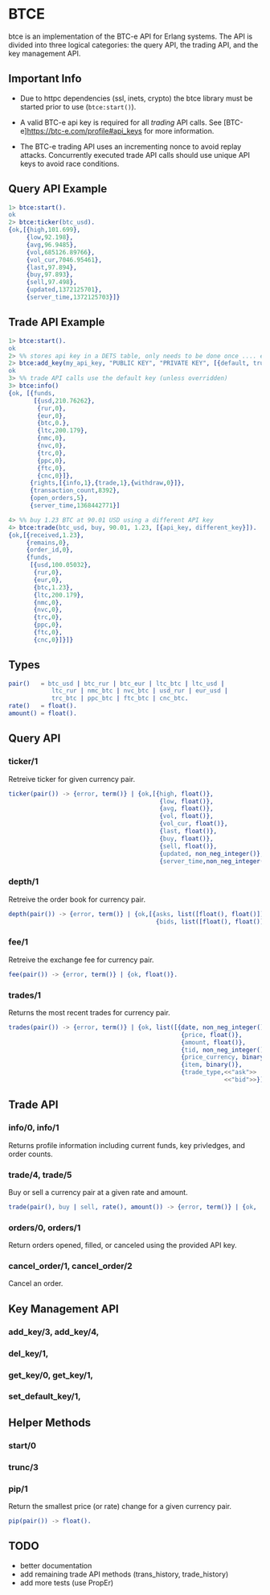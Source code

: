 BTCE
====

btce is an implementation of the BTC-e API for Erlang systems.  The API is
divided into three logical categories: the query API, the trading API, and
the key management API.

## Important Info
* Due to httpc dependencies (ssl, inets, crypto) the btce library must be
started prior to use (`btce:start()`).

* A valid BTC-e api key is required for all _trading_ API calls.  See
[BTC-e]https://btc-e.com/profile#api_keys for more information.

* The BTC-e trading API uses an incrementing nonce to avoid replay attacks.
Concurrently executed trade API calls should use unique API keys to avoid
race conditions.

## Query API Example
```erlang
1> btce:start().
ok
2> btce:ticker(btc_usd).
{ok,[{high,101.699},
     {low,92.198},
     {avg,96.9485},
     {vol,685126.89766},
     {vol_cur,7046.95461},
     {last,97.894},
     {buy,97.893},
     {sell,97.498},
     {updated,1372125701},
     {server_time,1372125703}]}
```

## Trade API Example
```erlang
1> btce:start().
ok
2> %% stores api key in a DETS table, only needs to be done once .... ever
2> btce:add_key(my_api_key, "PUBLIC KEY", "PRIVATE KEY", [{default, true}]).
ok
3> %% trade API calls use the default key (unless overridden)
3> btce:info()
{ok, [{funds,
       [{usd,210.76262},
        {rur,0},
        {eur,0},
        {btc,0.},
        {ltc,200.179},
        {nmc,0},
        {nvc,0},
        {trc,0},
        {ppc,0},
        {ftc,0},
        {cnc,0}]},
      {rights,[{info,1},{trade,1},{withdraw,0}]},
      {transaction_count,8392},
      {open_orders,5},
      {server_time,1368442771}]

4> %% buy 1.23 BTC at 90.01 USD using a different API key
4> btce:trade(btc_usd, buy, 90.01, 1.23, [{api_key, different_key}]).
{ok,[{received,1.23},
     {remains,0},
     {order_id,0},
     {funds,
      [{usd,100.05032},
       {rur,0},
       {eur,0},
       {btc,1.23},
       {ltc,200.179},
       {nmc,0},
       {nvc,0},
       {trc,0},
       {ppc,0},
       {ftc,0},
       {cnc,0}]}]}
```

## Types ##

```erlang
pair()   = btc_usd | btc_rur | btc_eur | ltc_btc | ltc_usd |
            ltc_rur | nmc_btc | nvc_btc | usd_rur | eur_usd |
            trc_btc | ppc_btc | ftc_btc | cnc_btc.
rate()   = float().
amount() = float().
```

## Query API
### ticker/1
Retreive ticker for given currency pair.

```erlang
ticker(pair()) -> {error, term()} | {ok,[{high, float()},
                                          {low, float()},
                                          {avg, float()},
                                          {vol, float()},
                                          {vol_cur, float()},
                                          {last, float()},
                                          {buy, float()},
                                          {sell, float()},
                                          {updated, non_neg_integer()},
                                          {server_time,non_neg_integer()}]}.
```
### depth/1
Retreive the order book for currency pair.
```erlang
depth(pair()) -> {error, term()} | {ok,[{asks, list([float(), float()])},
                                         {bids, list([float(), float()])}]}.
```

### fee/1
Retreive the exchange fee for currency pair.
```erlang
fee(pair()) -> {error, term()} | {ok, float()}.
```

### trades/1
Returns the most recent trades for currency pair.
```erlang
trades(pair()) -> {error, term()} | {ok, list([{date, non_neg_integer()},
                                                {price, float()},
                                                {amount, float()},
                                                {tid, non_neg_integer()},
                                                {price_currency, binary()},
                                                {item, binary()},
                                                {trade_type,<<"ask">> |
                                                            <<"bid">>}])}.
```

## Trade API
### info/0, info/1
Returns profile information including current funds, key privledges, and order
counts.

### trade/4, trade/5
Buy or sell a currency pair at a given rate and amount.
```erlang
trade(pair(), buy | sell, rate(), amount()) -> {error, term()} | {ok, ...}.
```

### orders/0, orders/1
Return orders opened, filled, or canceled using the provided API key.

### cancel_order/1, cancel_order/2
Cancel an order.

## Key Management API
### add_key/3, add_key/4,
### del_key/1,
### get_key/0, get_key/1,
### set_default_key/1,

## Helper Methods
### start/0
### trunc/3
### pip/1
Return the smallest price (or rate) change for a given currency pair.
```erlang
pip(pair()) -> float().
```

## TODO
- better documentation
- add remaining trade API methods (trans_history, trade_history)
- add more tests (use PropEr)
